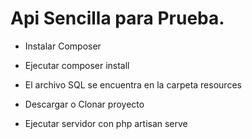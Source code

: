 # Api Sencilla para Prueba.

* Instalar Composer

* Ejecutar composer install

* El archivo SQL se encuentra en la carpeta resources

* Descargar o Clonar proyecto

* Ejecutar servidor con php artisan serve
